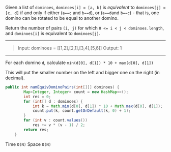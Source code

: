Given a list of `dominoes`, `dominoes[i] = [a, b]` is *equivalent* to `dominoes[j] = [c, d]` if and only if either (`a==c` and `b==d`), or (`a==d`and `b==c`) - that is, one domino can be rotated to be equal to another domino.

Return the number of pairs `(i, j)` for which `0 <= i < j < dominoes.length`, and `dominoes[i]` is equivalent to `dominoes[j]`.

---

> Input: dominoes = [[1,2],[2,1],[3,4],[5,6]]
> Output: 1

---

For each domino `d`, calculate `min(d[0], d[1]) * 10 + max(d[0], d[1])`

This will put the smaller number on the left and bigger one on the right (in decimal).

```JAVA
public int numEquivDominoPairs(int[][] dominoes) {
        Map<Integer, Integer> count = new HashMap<>();
        int res = 0;
        for (int[] d : dominoes) {
            int k = Math.min(d[0], d[1]) * 10 + Math.max(d[0], d[1]);
            count.put(k, count.getOrDefault(k, 0) + 1);
        }
        for (int v : count.values())
            res += v * (v - 1) / 2;
        return res;
    }
```

Time `O(N)`
Space `O(N)`

